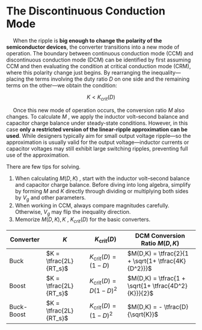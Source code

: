 # The Discontinuous Conduction Mode
&emsp; When the ripple is **big enough to change the polarity of the semiconductor devices**, the converter transitions
into a new mode of operation. The boundary between continuous conduction mode (CCM) and discontinuous conduction
mode (DCM) can be identified by first assuming CCM and then evaluating the condition at critical conduction mode (CRM),
where this polarity change just begins. By rearranging the inequality—placing the terms involving the duty ratio $D$ 
on one side and the remaining terms on the other—we obtain the condition:

$$K < K_{crit} (D)$$

&emsp; Once this new mode of operation occurs, the conversion ratio $M$ also changes. To calculate $M$ , we apply the inductor
volt–second balance and capacitor charge balance under steady-state conditions. However, in this case **only a restricted
version of the linear-ripple approximation can be used**. While designers typically aim for small output voltage ripple—so 
the approximation is usually valid for the output voltage—inductor currents or capacitor voltages may still exhibit large 
switching ripples, preventing full use of the approximation.

There are few tips for solving.
1. When calculating $M(D,K)$ , start with the inductor volt–second balance and capacitor charge balance. Before diving into 
long algebra, simplify by forming $M$  and $K$  directly through dividing or multiplying both sides by $V_g$ and other parameters.
2. When working in CCM, always compare magnitudes carefully. Otherwise, $V_g$ may flip the inequality direction.
3. Memorize $M(D,K), K$ , $K_{crit}(D)$ for the basic converters.

| Converter   | $K$ | $K_{\text{crit}}(D)$ | DCM Conversion Ratio $M(D,K)$ |
|-------------|-----|----------------------|-------------------------------|
| Buck        | $K = \tfrac{2L}{RT_s}$ | $K_{\text{crit}}(D) = (1-D)$ | $M(D,K) = \tfrac{2}{1 + \sqrt{1+ \tfrac{4K}{D^2}}}$ |
| Boost       | $K = \tfrac{2L}{RT_s}$ | $K_{\text{crit}}(D) = D(1-D)^2$ | $M(D,K) = \tfrac{1 + \sqrt{1+ \tfrac{4D^2}{K}}}{2}$ |
| Buck-Boost  | $K = \tfrac{2L}{RT_s}$ | $K_{\text{crit}}(D) = (1-D)^2$ | $M(D,K) = - \tfrac{D}{\sqrt{K}}$ |
